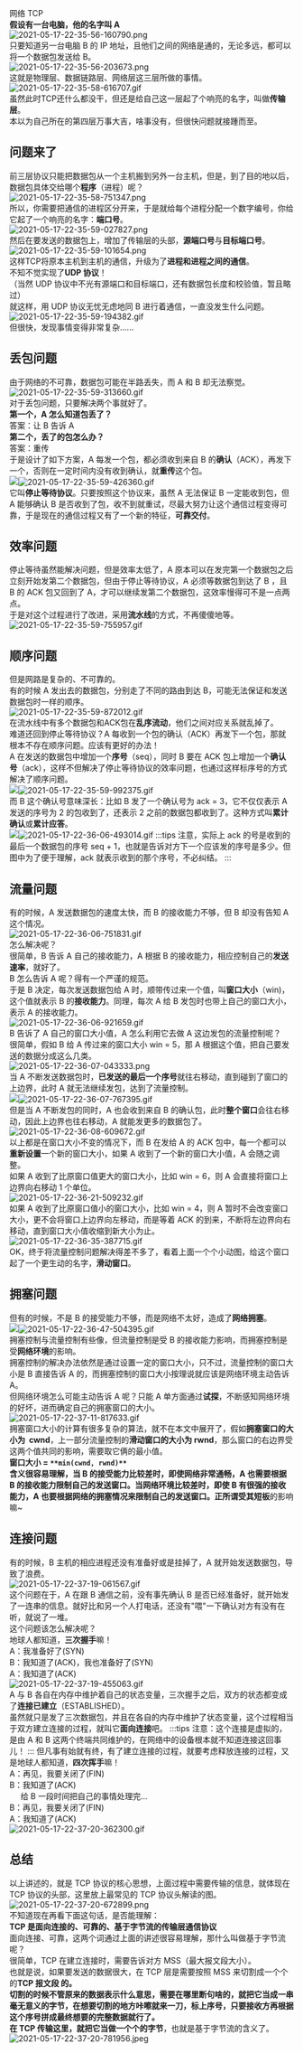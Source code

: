 网络 TCP<br />**假设有一台电脑，他的名字叫 A**<br />![2021-05-17-22-35-56-160790.png](https://cdn.nlark.com/yuque/0/2021/png/396745/1621262250165-f03d0ada-e306-4b60-a7ed-efb0365ec540.png#clientId=ud29875ac-c1d3-4&from=ui&id=uf14af2e1&originHeight=157&originWidth=174&originalType=binary&size=1105&status=done&style=shadow&taskId=u9d5066e5-b845-4d07-8eeb-65a58008bec)<br />只要知道另一台电脑 B 的 IP 地址，且他们之间的网络是通的，无论多远，都可以将一个数据包发送给 B。<br />![2021-05-17-22-35-56-203673.png](https://cdn.nlark.com/yuque/0/2021/png/396745/1621262258904-3dec5e01-06e5-4600-87a6-140e7cf6c8d9.png#clientId=ud29875ac-c1d3-4&from=ui&id=u540719af&originHeight=199&originWidth=512&originalType=binary&size=7193&status=done&style=shadow&taskId=u697620b7-12f0-4555-b7ab-28c7e8614ab)<br />这就是物理层、数据链路层、网络层这三层所做的事情。<br />![2021-05-17-22-35-58-616707.gif](https://cdn.nlark.com/yuque/0/2021/gif/396745/1621262270697-4b3ba57a-3ef7-4157-a765-9c48b27f43a9.gif#clientId=ud29875ac-c1d3-4&from=ui&id=u4968f32f&originHeight=338&originWidth=484&originalType=binary&size=3370502&status=done&style=shadow&taskId=u6e462f82-fc16-4f59-b1b8-558f77f085c)<br />虽然此时TCP还什么都没干，但还是给自己这一层起了个响亮的名字，叫做**传输层**。<br />本以为自己所在的第四层万事大吉，啥事没有，但很快问题就接踵而至。
<a name="UhziX"></a>
## 问题来了
前三层协议只能把数据包从一个主机搬到另外一台主机，但是，到了目的地以后，数据包具体交给哪个**程序**（进程）呢？<br />![2021-05-17-22-35-58-751347.png](https://cdn.nlark.com/yuque/0/2021/png/396745/1621262278382-1779b293-e806-4f37-849f-b360322ec0be.png#clientId=ud29875ac-c1d3-4&from=ui&id=u3928c853&originHeight=626&originWidth=1080&originalType=binary&size=185330&status=done&style=shadow&taskId=u4cd72e6b-fb83-46af-8481-963a45378bb)<br />所以，你需要把通信的进程区分开来，于是就给每个进程分配一个数字编号，你给它起了一个响亮的名字：**端口号**。<br />![2021-05-17-22-35-59-027827.png](https://cdn.nlark.com/yuque/0/2021/png/396745/1621262288113-bc84f92e-5fa8-41e0-9815-36bd8d5103a8.png#clientId=ud29875ac-c1d3-4&from=ui&id=ub0b80847&originHeight=482&originWidth=1080&originalType=binary&size=135343&status=done&style=shadow&taskId=u1dc7ca69-b8f5-4a15-87ba-194f109f4a3)<br />然后在要发送的数据包上，增加了传输层的头部，**源端口号**与**目标端口号**。<br />![2021-05-17-22-35-59-101654.png](https://cdn.nlark.com/yuque/0/2021/png/396745/1621262296672-e398697a-a70b-47ab-87bb-bd185058deb1.png#clientId=ud29875ac-c1d3-4&from=ui&id=u9b419dba&originHeight=224&originWidth=646&originalType=binary&size=19374&status=done&style=shadow&taskId=u8831d973-e65a-4e46-8fac-d95db1aa2ed)<br />这样TCP将原本主机到主机的通信，升级为了**进程和进程之间的通信**。<br />不知不觉实现了**UDP 协议**！<br />（当然 UDP 协议中不光有源端口和目标端口，还有数据包长度和校验值，暂且略过）<br />就这样，用 UDP 协议无忧无虑地同 B 进行着通信，一直没发生什么问题。<br />![2021-05-17-22-35-59-194382.gif](https://cdn.nlark.com/yuque/0/2021/gif/396745/1621262306896-17012bde-fdeb-4c0f-8b08-7fd51e4bd389.gif#clientId=ud29875ac-c1d3-4&from=ui&id=u09c5fa16&originHeight=170&originWidth=530&originalType=binary&size=155438&status=done&style=shadow&taskId=u6eeb3a1f-54b7-48b5-a919-cddc6e0281a)<br />但很快，发现事情变得非常复杂......
<a name="byD6n"></a>
## 丢包问题
由于网络的不可靠，数据包可能在半路丢失，而 A 和 B 却无法察觉。<br />![2021-05-17-22-35-59-313660.gif](https://cdn.nlark.com/yuque/0/2021/gif/396745/1621262316338-d12fa518-40ec-4dfd-9e30-43433922a17e.gif#clientId=ud29875ac-c1d3-4&from=ui&id=u922b70e7&originHeight=170&originWidth=530&originalType=binary&size=225500&status=done&style=shadow&taskId=uf6c8c1fd-3a1f-4b87-81b9-9069f06ae27)<br />对于丢包问题，只要解决两个事就好了。<br />**第一个，A 怎么知道包丢了？**<br />答案：让 B 告诉 A<br />**第二个，丢了的包怎么办？**<br />答案：重传<br />于是设计了如下方案，A 每发一个包，都必须收到来自 B 的**确认**（ACK），再发下一个，否则在一定时间内没有收到确认，就**重传**这个包。<br />![](https://cdn.nlark.com/yuque/0/2021/gif/396745/1618629145463-30dcc3fb-9640-4540-b2ef-15ee5da4a472.gif#clientId=uf038b086-8f2f-4&from=paste&height=0&id=u43767135&originHeight=1&originWidth=1&originalType=url&size=70&status=done&style=none&taskId=u4ed7c103-a347-4722-bf58-f6c2fb82394&width=0.3333333333333333)![2021-05-17-22-35-59-426360.gif](https://cdn.nlark.com/yuque/0/2021/gif/396745/1621262328633-39a6020d-a9b1-4685-8721-2653c186ebcf.gif#clientId=ud29875ac-c1d3-4&from=ui&id=ue5c08e0c&originHeight=170&originWidth=530&originalType=binary&size=139018&status=done&style=shadow&taskId=u296d603d-6206-408f-b0e8-860ba960450)<br />它叫**停止等待协议**。只要按照这个协议来，虽然 A 无法保证 B 一定能收到包，但 A 能够确认 B 是否收到了包，收不到就重试，尽最大努力让这个通信过程变得可靠，于是现在的通信过程又有了一个新的特征，**可靠交付**。
<a name="qFIb5"></a>
## 效率问题
停止等待虽然能解决问题，但是效率太低了，A 原本可以在发完第一个数据包之后立刻开始发第二个数据包，但由于停止等待协议，A 必须等数据包到达了 B ，且 B 的 ACK 包又回到了 A，才可以继续发第二个数据包，这效率慢得可不是一点两点。<br />于是对这个过程进行了改进，采用**流水线**的方式，不再傻傻地等。<br />![2021-05-17-22-35-59-755957.gif](https://cdn.nlark.com/yuque/0/2021/gif/396745/1621262367928-aa918f65-ef07-4898-b09b-78890a0fe05b.gif#clientId=ud29875ac-c1d3-4&from=ui&id=u2c324c39&originHeight=170&originWidth=530&originalType=binary&size=254715&status=done&style=shadow&taskId=uba97b68e-e3a4-4328-b0fd-ae0fe4f7492)
<a name="djwKm"></a>
## 顺序问题
但是网路是复杂的、不可靠的。<br />有的时候 A 发出去的数据包，分别走了不同的路由到达 B，可能无法保证和发送数据包时一样的顺序。<br />![2021-05-17-22-35-59-872012.gif](https://cdn.nlark.com/yuque/0/2021/gif/396745/1621262336779-c648dde5-bc37-4934-ad91-7a9e620576af.gif#clientId=ud29875ac-c1d3-4&from=ui&id=xL3uE&originHeight=180&originWidth=530&originalType=binary&size=229649&status=done&style=shadow&taskId=u17cc1a8f-1008-49f7-a28b-1d58f8016c0)<br />在流水线中有多个数据包和ACK包在**乱序流动**，他们之间对应关系就乱掉了。<br />难道还回到停止等待协议？A 每收到一个包的确认（ACK）再发下一个包，那就根本不存在顺序问题。应该有更好的办法！<br />A 在发送的数据包中增加一个**序号**（seq），同时 B 要在 ACK 包上增加一个**确认号**（ack），这样不但解决了停止等待协议的效率问题，也通过这样标序号的方式解决了顺序问题。<br />![](https://cdn.nlark.com/yuque/0/2021/gif/396745/1618629145849-602cbb4e-dd20-4d6d-b776-051df0738422.gif#clientId=uf038b086-8f2f-4&from=paste&height=0&id=ufd279542&originHeight=1&originWidth=1&originalType=url&size=70&status=done&style=none&taskId=u69fe716d-e9f3-440c-a001-776a2d718e1&width=0.3333333333333333)![2021-05-17-22-35-59-992375.gif](https://cdn.nlark.com/yuque/0/2021/gif/396745/1621262382839-ebdd0116-43ba-456a-8d0c-e5c6a18fb133.gif#clientId=ud29875ac-c1d3-4&from=ui&id=ued6f05e9&originHeight=170&originWidth=530&originalType=binary&size=243979&status=done&style=shadow&taskId=u6b3189c8-812c-4cb3-bce6-84f4e4ee0d1)<br />而 B 这个确认号意味深长：比如 B 发了一个确认号为 ack = 3，它不仅仅表示 A 发送的序号为 2 的包收到了，还表示 2 之前的数据包都收到了。这种方式叫**累计确认**或**累计应答**。<br />![](https://cdn.nlark.com/yuque/0/2021/gif/396745/1618629145867-2abae688-4545-4dce-b32c-94a2aec6fff4.gif#clientId=uf038b086-8f2f-4&from=paste&height=0&id=u85cd7b59&originHeight=1&originWidth=1&originalType=url&size=70&status=done&style=none&taskId=uce85ffe4-c937-4943-b397-aaaa402ff5a&width=0.3333333333333333)![2021-05-17-22-36-06-493014.gif](https://cdn.nlark.com/yuque/0/2021/gif/396745/1621262398378-c71b0784-b40c-425f-a27f-1bdd5e81967d.gif#clientId=ud29875ac-c1d3-4&from=ui&id=uceebaceb&originHeight=170&originWidth=530&originalType=binary&size=407628&status=done&style=shadow&taskId=u2b60cae1-f59a-4762-93a9-3d40320f438)
:::tips
注意，实际上 ack 的号是收到的最后一个数据包的序号 seq + 1，也就是告诉对方下一个应该发的序号是多少。但图中为了便于理解，ack 就表示收到的那个序号，不必纠结。
:::
<a name="Ry0lr"></a>
## 流量问题
有的时候，A 发送数据包的速度太快，而 B 的接收能力不够，但 B 却没有告知 A 这个情况。<br />![2021-05-17-22-36-06-751831.gif](https://cdn.nlark.com/yuque/0/2021/gif/396745/1621262451270-57b36423-d937-4134-bad1-82dfc8716bf4.gif#clientId=ud29875ac-c1d3-4&from=ui&id=u5742f2cb&originHeight=170&originWidth=530&originalType=binary&size=628969&status=done&style=shadow&taskId=ucb87b21c-66f4-405c-a910-e5d5f1525cf)<br />怎么解决呢？<br />很简单，B 告诉 A 自己的接收能力，A 根据 B 的接收能力，相应控制自己的**发送速率**，就好了。<br />B 怎么告诉 A 呢？得有一个严谨的规范。<br />于是 B 决定，每次发送数据包给 A 时，顺带传过来一个值，叫**窗口大小**（win)，这个值就表示 B 的**接收能力**。同理，每次 A 给 B 发包时也带上自己的窗口大小，表示 A 的接收能力。<br />![2021-05-17-22-36-06-921659.gif](https://cdn.nlark.com/yuque/0/2021/gif/396745/1621262451163-91a0df8f-466b-4814-addd-c66f141f337e.gif#clientId=ud29875ac-c1d3-4&from=ui&id=u318993f0&originHeight=170&originWidth=530&originalType=binary&size=299567&status=done&style=shadow&taskId=ua6407ed1-178d-4634-97c2-84e72d0c9a4)<br />B 告诉了 A 自己的窗口大小值，A 怎么利用它去做 A 这边发包的流量控制呢？<br />很简单，假如 B 给 A 传过来的窗口大小 win = 5，那 A 根据这个值，把自己要发送的数据分成这么几类。<br />![2021-05-17-22-36-07-043333.png](https://cdn.nlark.com/yuque/0/2021/png/396745/1621262451076-29383bfb-fc59-4a17-b206-cbe94043f835.png#clientId=ud29875ac-c1d3-4&from=ui&id=uc7bdd2a9&originHeight=383&originWidth=900&originalType=binary&size=125298&status=done&style=shadow&taskId=u652dd5e2-d3aa-49d8-b38b-69b81742a1b)<br />当 A 不断发送数据包时，**已发送的最后一个序号**就往右移动，直到碰到了窗口的上边界，此时 A 就无法继续发包，达到了流量控制。<br />![](https://cdn.nlark.com/yuque/0/2021/gif/396745/1618629146450-14e1e06f-4783-479c-8485-c85c71364d17.gif#clientId=uf038b086-8f2f-4&from=paste&height=0&id=u7f56cedd&originHeight=1&originWidth=1&originalType=url&size=70&status=done&style=none&taskId=ud578b0f0-28a8-4cd9-8488-47012b03fa0&width=0.3333333333333333)![2021-05-17-22-36-07-767395.gif](https://cdn.nlark.com/yuque/0/2021/gif/396745/1621262453087-81c8ac30-de5b-4fe1-b2e5-df2843f5e17e.gif#clientId=ud29875ac-c1d3-4&from=ui&id=u62a6048e&originHeight=383&originWidth=900&originalType=binary&size=1922249&status=done&style=shadow&taskId=u1ed7f6a3-478d-4bb5-8750-63266d748ff)<br />但是当 A 不断发包的同时，A 也会收到来自 B 的确认包，此时**整个窗口**会往右移动，因此上边界也往右移动，A 就能发更多的数据包了。<br />![2021-05-17-22-36-08-609672.gif](https://cdn.nlark.com/yuque/0/2021/gif/396745/1621262466148-d82af6ad-13d6-4162-bf37-764e363a9dc2.gif#clientId=ud29875ac-c1d3-4&from=ui&id=ua59abb61&originHeight=383&originWidth=900&originalType=binary&size=1979292&status=done&style=shadow&taskId=u93702f35-cf2b-465d-8e0e-0ad4f6b38ba)<br />以上都是在窗口大小不变的情况下，而 B 在发给 A 的 ACK 包中，每一个都可以**重新设置**一个新的窗口大小，如果 A 收到了一个新的窗口大小值，A 会随之调整。<br />如果 A 收到了比原窗口值更大的窗口大小，比如 win = 6，则 A 会直接将窗口上边界向右移动 1 个单位。<br />![2021-05-17-22-36-21-509232.gif](https://cdn.nlark.com/yuque/0/2021/gif/396745/1621262504454-a2d92ba1-0f6e-4c87-995c-26cb6b7aef48.gif#clientId=ud29875ac-c1d3-4&from=ui&id=ud2234cef&originHeight=383&originWidth=900&originalType=binary&size=1139406&status=done&style=shadow&taskId=u1465f2bc-5fd3-4423-a927-2bf3c0cc1e7)<br />如果 A 收到了比原窗口值小的窗口大小，比如 win = 4，则 A 暂时不会改变窗口大小，更不会将窗口上边界向左移动，而是等着 ACK 的到来，不断将左边界向右移动，直到窗口大小值收缩到新大小为止。<br />![2021-05-17-22-36-35-387715.gif](https://cdn.nlark.com/yuque/0/2021/gif/396745/1621262510049-eb21f9f0-94ea-4638-b437-456338fdd31e.gif#clientId=ud29875ac-c1d3-4&from=ui&id=u20b2166d&originHeight=383&originWidth=900&originalType=binary&size=989183&status=done&style=shadow&taskId=u73388f55-b453-4274-b08a-6be9c05237d)<br />OK，终于将流量控制问题解决得差不多了，看着上面一个个小动图，给这个窗口起了一个更生动的名字，**滑动窗口**。
<a name="IixsA"></a>
## 拥塞问题
但有的时候，不是 B 的接受能力不够，而是网络不太好，造成了**网络拥塞**。<br />![](https://cdn.nlark.com/yuque/0/2021/gif/396745/1618629147137-547ff295-06d7-4083-a3cd-21fa070a68cf.gif#clientId=uf038b086-8f2f-4&from=paste&height=0&id=ueb315ae1&originHeight=1&originWidth=1&originalType=url&size=70&status=done&style=none&taskId=u8db98fda-4f02-4b52-98e0-036df98797a&width=0.3333333333333333)![2021-05-17-22-36-47-504395.gif](https://cdn.nlark.com/yuque/0/2021/gif/396745/1621262521207-178c7769-87c8-4167-a396-9e7bccab82bf.gif#clientId=ud29875ac-c1d3-4&from=ui&id=ua01eddc0&originHeight=170&originWidth=530&originalType=binary&size=460580&status=done&style=shadow&taskId=u1f432bcf-719d-4b78-bb2a-cb956d2ab41)<br />拥塞控制与流量控制有些像，但流量控制是受 B 的接收能力影响，而拥塞控制是受**网络环境**的影响。<br />拥塞控制的解决办法依然是通过设置一定的窗口大小，只不过，流量控制的窗口大小是 B 直接告诉 A 的，而拥塞控制的窗口大小按理说就应该是网络环境主动告诉 A。<br />但网络环境怎么可能主动告诉 A 呢？只能 A 单方面通过**试探**，不断感知网络环境的好坏，进而确定自己的拥塞窗口的大小。<br />![2021-05-17-22-37-11-817633.gif](https://cdn.nlark.com/yuque/0/2021/gif/396745/1621262538808-a95fa90e-48e6-47ce-a048-db7a98233caf.gif#clientId=ud29875ac-c1d3-4&from=ui&id=u2739060d&originHeight=170&originWidth=530&originalType=binary&size=904987&status=done&style=shadow&taskId=u10673121-9125-464b-a362-317c189d721)<br />拥塞窗口大小的计算有很多复杂的算法，就不在本文中展开了，假如**拥塞窗口的大小为  cwnd**，上一部分流量控制的**滑动窗口的大小为 rwnd**，那么窗口的右边界受这两个值共同的影响，需要取它俩的最小值。<br />**窗口大小 = **`**min(cwnd, rwnd)**`<br />含义很容易理解，当 B 的接受能力比较差时，即使网络非常通畅，A 也需要根据 B 的接收能力限制自己的发送窗口。当网络环境比较差时，即使 B 有很强的接收能力，A 也要根据网络的拥塞情况来限制自己的发送窗口。正所谓受其**短板**的影响嘛~
<a name="fXSyM"></a>
## 连接问题
有的时候，B 主机的相应进程还没有准备好或是挂掉了，A 就开始发送数据包，导致了浪费。<br />![2021-05-17-22-37-19-061567.gif](https://cdn.nlark.com/yuque/0/2021/gif/396745/1621262550332-5ea44461-6f7a-4ab2-b3bc-fb4fda913014.gif#clientId=ud29875ac-c1d3-4&from=ui&id=u3a5bfa85&originHeight=170&originWidth=530&originalType=binary&size=778009&status=done&style=shadow&taskId=u6dc7f332-3453-4c6d-8dca-c3cf3060abd)<br />这个问题在于，A 在跟 B 通信之前，没有事先确认 B 是否已经准备好，就开始发了一连串的信息。就好比和另一个人打电话，还没有"喂"一下确认对方有没有在听，就说了一堆。<br />这个问题该怎么解决呢？<br />地球人都知道，**三次握手**嘛！<br />A：我准备好了(SYN)<br />B：我知道了(ACK)，我也准备好了(SYN)<br />A：我知道了(ACK)<br />![2021-05-17-22-37-19-455063.gif](https://cdn.nlark.com/yuque/0/2021/gif/396745/1621262652962-6a49f994-8fd3-4b10-80f5-8caee3fc8ef7.gif#clientId=ud29875ac-c1d3-4&from=ui&id=uaf5ecaf5&originHeight=170&originWidth=530&originalType=binary&size=795275&status=done&style=shadow&taskId=u99a7c814-2d2d-4d2e-ab6e-2ffbfde62b6)<br />A 与 B 各自在内存中维护着自己的状态变量，三次握手之后，双方的状态都变成了**连接已建立**（ESTABLISHED）。<br />虽然就只是发了三次数据包，并且在各自的内存中维护了状态变量，这个过程相当于双方建立连接的过程，就叫它**面向连接**吧。
:::tips
注意：这个连接是虚拟的，是由 A 和 B 这两个终端共同维护的，在网络中的设备根本就不知道连接这回事儿！
:::
但凡事有始就有终，有了建立连接的过程，就要考虑释放连接的过程，又是地球人都知道，**四次挥手**嘛！<br />A：再见，我要关闭了(FIN)<br />B：我知道了(ACK)<br />     给 B 一段时间把自己的事情处理完...<br />B：再见，我要关闭了(FIN)<br />A：我知道了(ACK)<br />![2021-05-17-22-37-20-362300.gif](https://cdn.nlark.com/yuque/0/2021/gif/396745/1621262606596-31c9e4b5-77d0-4974-8fbb-50dee7bd7381.gif#clientId=ud29875ac-c1d3-4&from=ui&id=u9f78f9de&originHeight=170&originWidth=530&originalType=binary&size=892925&status=done&style=shadow&taskId=ua5f89308-f4d9-4429-842e-b684da8b26f)
<a name="pFH50"></a>
## 总结
以上讲述的，就是 TCP 协议的核心思想，上面过程中需要传输的信息，就体现在 TCP 协议的头部，这里放上最常见的 TCP 协议头解读的图。<br />![2021-05-17-22-37-20-672899.png](https://cdn.nlark.com/yuque/0/2021/png/396745/1621262660423-12b981d5-4135-4c87-8b86-7f340d62d348.png#clientId=ud29875ac-c1d3-4&from=ui&id=u803182e5&originHeight=439&originWidth=668&originalType=binary&size=26117&status=done&style=shadow&taskId=u18372151-8148-4adf-9fb9-4ea13052e56)<br />不知道现在再看下面这句话，是否能理解：<br />**TCP 是面向连接的、可靠的、基于字节流的传输层通信协议**<br />面向连接、可靠，这两个词通过上面的讲述很容易理解，那什么叫做基于字节流呢？<br />很简单，TCP 在建立连接时，需要告诉对方 MSS（最大报文段大小）。<br />也就是说，如果要发送的数据很大，在 TCP 层是需要按照 MSS 来切割成一个个的**TCP 报文段 **的。<br />切割的时候不管原来的数据表示什么意思，需要在哪里断句啥的，就把它当成一串毫无意义的字节，在想要切割的地方咔嚓就来一刀，标上序号，只要接收方再根据这个序号拼成最终想要的完整数据就行了。<br />在 TCP 传输这里，就把它当做一个个的**字节**，也就是基于字节流的含义了。<br />![2021-05-17-22-37-20-781956.jpeg](https://cdn.nlark.com/yuque/0/2021/jpeg/396745/1621262668954-995934a5-2869-4a3f-b918-efba83386372.jpeg#clientId=ud29875ac-c1d3-4&from=ui&id=u0efd65e7&originHeight=526&originWidth=905&originalType=binary&size=41443&status=done&style=shadow&taskId=u7b12a12e-633a-44f3-8a2e-a02a280c259)
